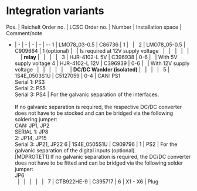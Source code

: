 # Integration variants

Pos. | Reichelt Order no. | LCSC Order no. | Number | Installation space | Comment/note
- | - | - | - | - | --
1 | LMO78_03-0.5 | C86736 | 1 |   |  
2 | LMO78_05-0.5 | C909664 | 1 (optional) |   | Is required at 12V supply voltage
  |   |   |   |    |  
  | **relay** |   |   |   |   
3 | HJR-4102-L 5V | C396938 | 0-6 |   | With 5V supply voltage
4 | HJR-4102-L 12V | C396939 | 0-6 |   | With 12V supply voltage
  |   |   |   |   |   
  | **DC/DC Wanlder (isolated)** |   |   |   |   
5 | 1S4E_0503S1U | C5127059 |  0-4 | CAN: PS1 <br> Serial 1: PS3 <br> Serial 2: PS5 <br> Serial 3: PS4 | For the galvanic separation of the interfaces. <br> <br> If no galvanic separation is required, the respective DC/DC converter does not have to be stocked and can be bridged via the following soldering jumper: <br> CAN: JP1, JP2 <br> SERIAL 1: JP8 <br> 2: JP14, JP15 <br> Serial 3: JP21, JP22
6 | 1S4E_0505S1U | C909796 |  1 | PS2 | For the galvanic separation of the digital inputs (optional). <br> [MDPROTET1] If no galvanic separation is required, the DC/DC converter does not have to be fitted and can be bridged via the following solder jumper: <br> JP6 <br>
  |   |   |   |   |   
7 | CTB922HE-9 | C395717 |  6 | X1 - X6 | Plug
